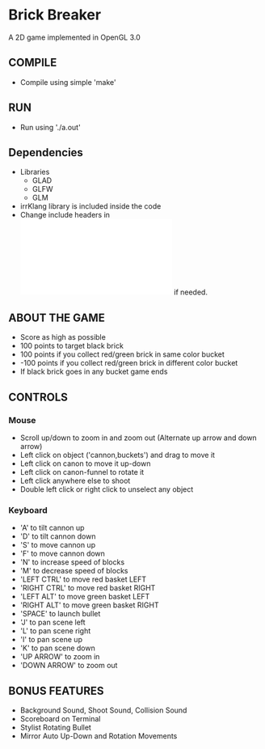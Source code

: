 # Brick Breaker
A 2D game implemented in OpenGL 3.0

## COMPILE
- Compile using simple 'make'

## RUN
- Run using './a.out'

## Dependencies
- Libraries
	- GLAD
	- GLFW
	- GLM
- irrKlang library is included inside the code
- Change include headers in ![headers.h](/code_final/headers.h) if needed.

## ABOUT THE GAME
- Score as high as possible
- 100 points to target black brick
- 100 points if you collect red/green brick in same color bucket
- -100 points if you collect red/green brick in different color bucket
- If black brick goes in any bucket game ends


## CONTROLS

### Mouse
- Scroll up/down to zoom in and zoom out (Alternate up arrow and down arrow)
- Left click on object ('cannon,buckets') and drag to move it
- Left click on canon to move it up-down
- Left click on canon-funnel to rotate it
- Left click anywhere else to shoot
- Double left click or right click to unselect any object

### Keyboard
- 'A' to tilt cannon up
- 'D' to tilt cannon down
- 'S' to move cannon up
- 'F' to move cannon down
- 'N' to increase speed of blocks
- 'M' to decrease speed of blocks
- 'LEFT CTRL' to move red basket LEFT
- 'RIGHT CTRL' to move red basket RIGHT
- 'LEFT ALT' to move green basket LEFT
- 'RIGHT ALT' to move green basket RIGHT  
- 'SPACE' to launch bullet
- 'J' to pan scene left
- 'L' to pan scene right
- 'I' to pan scene up
- 'K' to pan scene down
- 'UP ARROW' to zoom in
- 'DOWN ARROW' to zoom out

## BONUS FEATURES
- Background Sound, Shoot Sound, Collision Sound
- Scoreboard on Terminal
- Stylist Rotating Bullet
- Mirror Auto Up-Down and Rotation Movements
